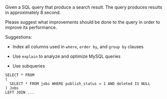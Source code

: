Given a SQL query that produce a search result. The query produces results in approximately 8 second.

Please suggest what improvements should be done to the query in order to improve its performance.

Suggestions:

* Index all columns used in `where`, `order by`, and `group by` clauses

* Use `explain` to analyze and optimize MySQL queries

* Use subqueries
```
SELECT * FROM
(
  SELECT * FROM jobs WHERE publish_status = 1 AND deleted IS NULL
) Jobs
LEFT JOIN ...
```
